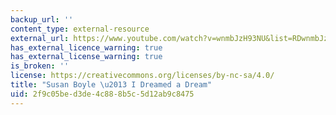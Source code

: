 ```yaml
---
backup_url: ''
content_type: external-resource
external_url: https://www.youtube.com/watch?v=wnmbJzH93NU&list=RDwnmbJzH93NU&index=1
has_external_licence_warning: true
has_external_license_warning: true
is_broken: ''
license: https://creativecommons.org/licenses/by-nc-sa/4.0/
title: "Susan Boyle \u2013 I Dreamed a Dream"
uid: 2f9c05be-d3de-4c88-8b5c-5d12ab9c8475
---
```

